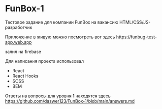 # FunBox-1
Тестовое задание для компании FunBox на вакансию HTML/CSS/JS-разработчик

Приложение в живую можно посмотреть вот здесь https://funbug-test-app.web.app


залил на firebase

Для написания проекта использовал 
* React
* React Hooks
* SCSS
* BEM

Ответы на вопросы для уровня 1 находятся здесь https://github.com/daswer123/FunBox-1/blob/main/answers.md
